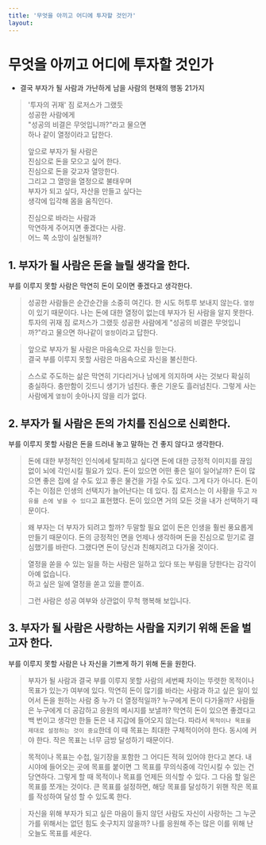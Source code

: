 ```yaml
---
title: '무엇을 아끼고 어디에 투자할 것인가'
layout: 
---
```




# 무엇을 아끼고 어디에 투자할 것인가

* 결국 부자가 될 사람과 가난하게 남을 사람의 현재의 행동 21가지


> '투자의 귀재' 짐 로저스가 그랬듯  
> 성공한 사람에게  
> "성공의 비결은 무엇입니까?"라고 물으면  
> 하나 같이 열정이라고 답한다.  
>   
> 앞으로 부자가 될 사람은  
> 진심으로 돈을 모으고 싶어 한다.  
> 진심으로 돈을 갖고자 열망한다.  
> 그리고 그 열망을 열정으로 불태우며  
> 부자가 되고 싶다, 자산을 만들고 싶다는  
> 생각에 입각해 몸을 움직인다.  
>    
> 진심으로 바라는 사람과  
> 막연하게 주어지면 좋겠다는 사람.  
> 어느 쪽 소망이 실현될까?


## 1. 부자가 될 사람은 돈을 늘릴 생각을 한다.

부를 이루지 못할 사람은 막연히 돈이 모이면 좋겠다고 생각한다.

> 성공한 사람들은 순간순간을 소중히 여긴다. 한 시도 허투루 보내지 않는다. `열정`이 있기 때문이다. 나는 돈에 대한 열정이 없는데 부자가 된 사람을 알지 못한다. 투자의 귀재 짐 로저스가 그랬듯 성공한 사람에게 "성공의 비결은 무엇입니까?"라고 물으면 하나같이 `열정`이라고 답한다.

> 앞으로 부자가 될 사람은 마음속으로 자신을 믿는다.  
> 결국 부를 이루지 못할 사람은 마음속으로 자신을 불신한다.

> 스스로 주도하는 삶은 막연히 기다리거나 남에게 의지하며 사는 것보다 확실히 충실하다. 충만함이 깃드니 생기가 넘친다. 좋은 기운도 흘러넘친다. 그렇게 사는 사람에게 `열정`이 솟아나지 않을 리가 없다.

## 2. 부자가 될 사람은 돈의 가치를 진심으로 신뢰한다.

부를 이루지 못할 사람은 돈을 드러내 놓고 말하는 건 좋지 않다고 생각한다.

> 돈에 대한 부정적인 인식에세 탈피하고 싶다면 돈에 대한 긍정적 이미지를 끊임없이 뇌에 각인시킬 필요가 있다. 돈이 있으면 어떤 좋은 일이 일어날까? 돈이 많으면 좋은 집에 살 수도 있고 좋은 물건을 가질 수도 있다. 그게 다가 아니다. 돈이 주는 이점은 인생의 선택지가 늘어난다는 데 있다. 짐 로저스는 이 사황을 두고 `자유를 손에 넣을 수 있다`고 표현했다. 돈이 있으면 거의 모든 것을 내가 선택하기 때문이다.

> 왜 부자는 더 부자가 되려고 할까? 두말할 필요 없이 돈은 인생을 훨씬 풍요롭게 만들기 때문이다. 돈의 긍정적인 면을 언제나 생각하며 돈을 진심으로 믿기로 결심했기를 바란다. 그랬다면 돈이 당신과 친해지려고 다가올 것이다.

> 열정을 쏟을 수 있는 일을 하는 사람은 일하고 있다 또는 부림을 당한다는 감각이 아예 없습니다.  
> 하고 싶은 일에 열정을 쏟고 있을 뿐이죠.
>   
> 그런 사람은 성공 여부와 상관없이 무척 행복해 보입니다.

## 3. 부자가 될 사람은 사랑하는 사람을 지키기 위해 돈을 벌고자 한다.

부를 이루지 못할 사람은 나 자신을 기쁘게 하기 위해 돈을 원한다.

> 부자가 될 사람과 결국 부를 이루지 못할 사람의 세번째 차이는 뚜렷한 목적이나 목표가 있는가 여부에 있다. 막연히 돈이 많기를 바라는 사람과 하고 싶은 일이 있어서 돈을 원하는 사람 중 누가 더 열정적일까? 누구에게 돈이 다가올까? 사람들은 누구에게 더 공감하고 응원의 메시지를 보낼까? 막연히 돈이 있으면 좋겠다고 백 번이고 생각만 한들 돈은 내 지갑에 들어오지 않는다. 따라서 `목적이나 목표를 제대로 설정하는 것이 중요`한데 이 때 목표는 최대한 구체적이어야 한다. 동시에 커야 한다. 작은 목표는 너무 금방 달성하기 때문이다.

> 목적이나 목표는 수첩, 일기장을 포함한 그 어디든 적혀 있어야 한다고 본다. 내 시야에 들어오는 곳에 목표를 붙이면 그 목표를 무의식중에 각인시킬 수 있는 건 당연하다. 그렇게 할 때 목적이나 목표를 언제든 의식할 수 있다. 그 다음 할 일은 목표를 쪼개는 것이다. 큰 목표를 설정하면, 해당 목표를 달성하기 위핸 작은 목표를 작성하여 달성 할 수 있도록 한다.

> 자신을 위해 부자가 되고 싶은 마음이 들지 않던 사람도 자신이 사랑하는 그 누군가를 위해서는 없던 힘도 솟구치지 않을까? 나를 응원해 주는 많은 이를 위해 난 오늘도 목표를 세운다. 




